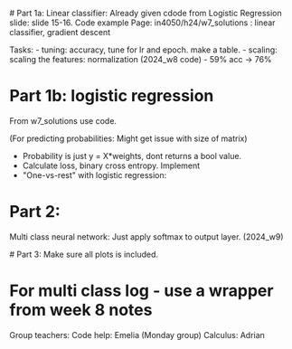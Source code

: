 
# Part 1a: Linear classifier:
Already given cdode from Logistic Regression slide: slide 15-16. Code example
Page: in4050/h24/w7_solutions : linear classifier, gradient descent

Tasks:
    - tuning: accuracy, tune for lr and epoch. make a table. 
    - scaling: scaling the features: normalization (2024_w8 code)
    - 59% acc -> 76%

# Part 1b: logistic regression
From w7_solutions use code.


(For predicting probabilities: Might get issue with size of matrix)
- Probability is just y = X*weights, dont returns a bool value.
- Calculate loss, binary cross entropy. Implement
- "One-vs-rest" with logistic regression: 


# Part 2:
Multi class neural network: Just apply softmax to output layer. (2024_w9)


# Part 3:
Make sure all plots is included.


# For multi class log - use a wrapper from week 8 notes

Group teachers:
Code help: Emelia (Monday group)
Calculus: Adrian 

